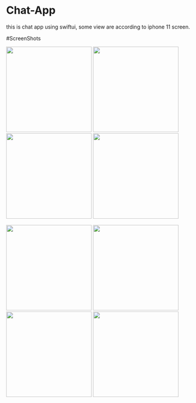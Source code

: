 # Chat-App
this is chat app using swiftui,
some view are according to iphone 11 screen.


#ScreenShots

<img src="https://github.com/ashutoshpandey28/Chat-App/blob/main/Chat_app_mockups/Simulator%20Screen%20Shot%20-%20iPhone%2011%20-%202021-07-25%20at%2011.07.34_iphone12black_portrait.png" width=230 /> <img src="https://github.com/ashutoshpandey28/Chat-App/blob/main/Chat_app_mockups/Simulator%20Screen%20Shot%20-%20iPhone%2011%20-%202021-07-25%20at%2011.08.03_iphone12black_portrait.png" width=230/> <img src="" width=230/> <img src="https://github.com/ashutoshpandey28/Chat-App/blob/main/Chat_app_mockups/Simulator%20Screen%20Shot%20-%20iPhone%2011%20-%202021-07-25%20at%2011.08.28_iphone12black_portrait.png" width=230/> 

<img src="https://github.com/ashutoshpandey28/Chat-App/blob/main/Chat_app_mockups/Simulator%20Screen%20Shot%20-%20iPhone%2011%20-%202021-07-25%20at%2010.13.54_iphone12black_portrait.png" width=230/> <img src="https://github.com/ashutoshpandey28/Chat-App/blob/main/Chat_app_mockups/Simulator%20Screen%20Shot%20-%20iPhone%2011%20-%202021-07-25%20at%2011.08.46_iphone12black_portrait.png" width=230/>  <img src="https://github.com/ashutoshpandey28/Chat-App/blob/main/Chat_app_mockups/Simulator%20Screen%20Shot%20-%20iPhone%2011%20-%202021-07-25%20at%2010.13.58_iphone12black_portrait.png" width=230/> <img src="https://github.com/ashutoshpandey28/Chat-App/blob/main/Chat_app_mockups/Simulator%20Screen%20Shot%20-%20iPhone%2011%20-%202021-07-25%20at%2011.08.49_iphone12black_portrait.png" width=230/>
